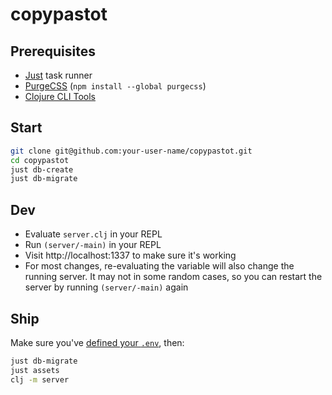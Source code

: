 # copypastot

## Prerequisites
- [Just](https://github.com/casey/just#installation) task runner
- [PurgeCSS](https://purgecss.com/) (`npm install --global purgecss`)
- [Clojure CLI Tools](https://clojure.org/guides/getting_started#_clojure_installer_and_cli_tools)

## Start

```bash
git clone git@github.com:your-user-name/copypastot.git
cd copypastot
just db-create
just db-migrate
```

## Dev

- Evaluate `server.clj` in your REPL
- Run `(server/-main)` in your REPL
- Visit http://localhost:1337 to make sure it's working
- For most changes, re-evaluating the variable will also change the running server. It may not in
  some random cases, so you can restart the server by running `(server/-main)` again

## Ship
Make sure you've 
[defined your `.env`](https://coastonclojure.com/docs/configuration#user-content-production),
then:

```bash
just db-migrate
just assets
clj -m server
```
